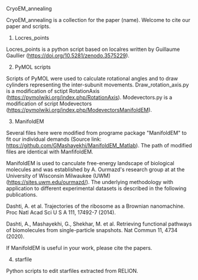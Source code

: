 CryoEM_annealing

CryoEM_annealing is a collection for the paper (name).
Welcome to cite our paper and scripts.

1. Locres_points

Locres_points is a python script based on localres written by Guillaume Gaullier (https://doi.org/10.5281/zenodo.3575229).

2. PyMOL scripts

Scripts of PyMOL were used to calculate rotational angles and to draw cylinders representing the inter-subunit movements.
Draw_rotation_axis.py is a modification of sctipt RotationAxis (https://pymolwiki.org/index.php/RotationAxis).
Modevectors.py is a modification of script Modevectors (https://pymolwiki.org/index.php/ModevectorsManifoldEM).

3. ManifoldEM

Several files here were modified from programe package "ManifoldEM" to fit our individual demands (Source link: https://github.com/GMashayekhi/ManifoldEM_Matlab). The path of modified files are identical with ManfifoldEM. 

ManifoldEM is used to canculate free-energy landscape of biological molecules and was established by A. Ourmazd's research group at at the University of Wisconsin Milwaukee (UWM) (https://sites.uwm.edu/ourmazd/). The underlying methodology with application to different experimental datasets is described in the following publications.

Dashti, A. et al. Trajectories of the ribosome as a Brownian nanomachine. Proc Natl Acad Sci U S A 111, 17492-7 (2014).

Dashti, A., Mashayekhi, G., Shekhar, M. et al. Retrieving functional pathways of biomolecules from single-particle snapshots. Nat Commun 11, 4734 (2020).

If ManifoldEM is useful in your work, please cite the papers.

4. starfile

Python scripts to edit starfiles extracted from RELION. 
